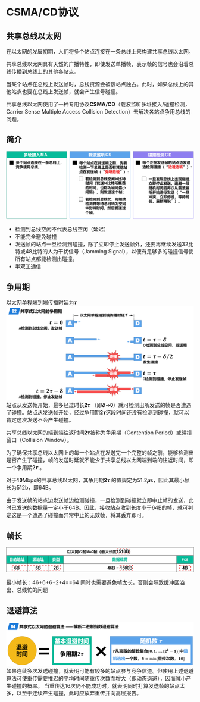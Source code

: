 # CSMA/CD协议

## 共享总线以太网

在以太网的发展初期，人们将多个站点连接在一条总线上来构建共享总线以太网。

共享总线以太网具有天然的广播特性，即使发送单播帧，表示帧的信号也会沿着总线传播到总线上的其他各站点。

当某个站点在总线上发送帧时，总线资源会被该站点独占。此时，如果总线上的其他站点也要在总线上发送帧，就会产生信号碰撞。

共享总线以太网使用了一种专用协议**CSMA/CD**（载波监听多址接入/碰撞检测，Carrier Sense Multiple Access Collision Detection）去解决各站点争用总线的问题。

## 简介

![CSMA/CD简介](图片/CSMACD-简介.png)

* 检测到总线空闲不代表总线空闲（延迟）
* 不能完全避免碰撞
* 发送帧的站点一旦检测到碰撞，除了立即停止发送帧外，还要再继续发送32比特或48比特的人为干扰信号（Jamming Signal），以便有足够多的碰撞信号使所有站点都能检测出碰撞。
* 半双工通信

## 争用期

以太网单程端到端传播时延为𝝉
![CSMA/CD争用期](图片/CSMACD-争用期.png)
站点从发送帧开始，最多经过时长𝟐𝝉 （即𝜹→𝟎）就可检测出所发送的帧是否遭遇了碰撞。站点从发送帧开始，经过争用期𝟐𝝉这段时间还没有检测到碰撞，就可以肯定这次发送不会产生碰撞。

共享总线以太网的端到端往返时间𝟐𝝉被称为争用期（Contention Period）或碰撞窗口（Collision Window）。

为了确保共享总线以太网上的每一个站点在发送完一个完整的帧之前，能够检测出是否产生了碰撞，帧的发送时延就不能少于共享总线以太网端到端的往返时间，即一个争用期𝟐𝝉 。

对于𝟏𝟎Mbps的共享总线以太网，其争用期𝟐𝝉 的值规定为51.2𝝁s，因此其最小帧长为512b，即64B。

由于发送帧的站点边发送帧边检测碰撞，一旦检测到碰撞就立即中止帧的发送，此时已发送的数据量一定小于64B。因此，接收站点收到长度小于64B的帧，就可判定这是一个遭遇了碰撞而异常中止的无效帧，将其丢弃即可。

## 帧长

![CSMA/CD帧长限制](图片/CSMACD-帧长限制.png)

最小帧长：46+6+6+2+4==64
同时也需要避免帧太长，否则会导致缓冲区溢出、总线忙的问题

## 退避算法

![CSMA/CD退避算法](图片/CSMACD-退避算法.png)
如果连续多次发送碰撞，就表明可能有较多的站点参与竞争信道。但使用上述退避算法可使重传需要推迟的平均时间随重传次数而增大（即动态退避），因而减小产生碰撞的概率。
当重传达16次仍不能成功时，就表明同时打算发送帧的站点太多，以至于连续产生碰撞，此时应放弃重传并向高层报告。
